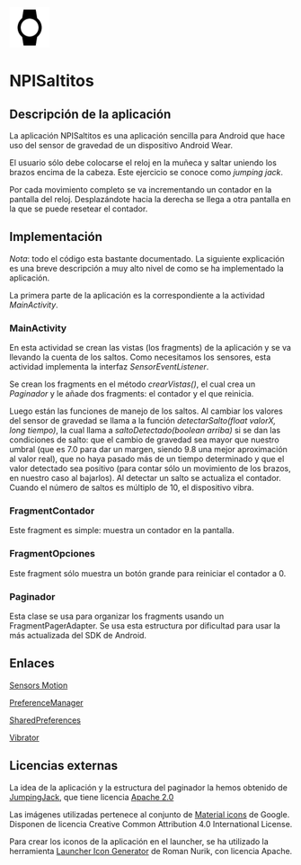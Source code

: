 ![NPISaltitos](app/src/main/res/mipmap-hdpi/ic_launcher.png)

# NPISaltitos


## Descripción de la aplicación

La aplicación NPISaltitos es una aplicación sencilla para Android que hace uso del sensor de gravedad de un dispositivo Android Wear.

El usuario sólo debe colocarse el reloj en la muñeca y saltar uniendo los brazos encima de la cabeza.
Este ejercicio se conoce como *jumping jack*.

Por cada movimiento completo se va incrementando un contador en la pantalla del reloj. Desplazándote hacia la derecha se llega a otra pantalla
en la que se puede resetear el contador.


## Implementación

*Nota*: todo el código esta bastante documentado. La siguiente explicación es una breve descripción a muy alto nivel de como se ha implementado la aplicación.

La primera parte de la aplicación es la correspondiente a la actividad *MainActivity*.

### MainActivity

En esta actividad se crean las vistas (los fragments) de la aplicación y se va llevando la cuenta de los saltos.
Como necesitamos los sensores, esta actividad implementa la interfaz *SensorEventListener*.

Se crean los fragments en el método *crearVistas()*, el cual crea un *Paginador* y le añade dos fragments: el contador y el que reinicia.

Luego están las funciones de manejo de los saltos. Al cambiar los valores del sensor de gravedad se llama a la función *detectarSalto(float valorX, long tiempo)*, la cual llama a *saltoDetectado(boolean arriba)* si se dan las condiciones de salto: que el cambio de gravedad sea mayor que nuestro umbral (que es 7.0 para dar un margen, siendo 9.8 una mejor aproximación al valor real), que no haya pasado más de un tiempo determinado y que el valor detectado sea positivo (para contar sólo un movimiento de los brazos, en nuestro caso al bajarlos). Al detectar un salto se actualiza el contador. Cuando el número de saltos es múltiplo de 10, el dispositivo vibra.

### FragmentContador

Este fragment es simple: muestra un contador en la pantalla.

### FragmentOpciones

Este fragment sólo muestra un botón grande para reiniciar el contador a 0.

### Paginador

Esta clase se usa para organizar los fragments usando un FragmentPagerAdapter. Se usa esta estructura por dificultad para usar la más actualizada del SDK de Android.

## Enlaces

[Sensors Motion](http://developer.android.com/intl/es/guide/topics/sensors/sensors_motion.html)

[PreferenceManager](http://developer.android.com/intl/es/reference/android/preference/PreferenceManager.html)

[SharedPreferences](http://developer.android.com/intl/es/reference/android/content/SharedPreferences.html)

[Vibrator](http://developer.android.com/intl/es/reference/android/os/Vibrator.html)


## Licencias externas

La idea de la aplicación y la estructura del paginador la hemos obtenido de [JumpingJack](https://github.com/googlesamples/android-JumpingJack), que tiene licencia [Apache 2.0](http://www.apache.org/licenses/LICENSE-2.0)

Las imágenes utilizadas pertenece al conjunto de [Material icons](https://design.google.com/icons/) de Google. Disponen de licencia Creative Common Attribution 4.0 International License.

Para crear los iconos de la aplicación en el launcher, se ha utilizado la herramienta [Launcher Icon Generator](https://romannurik.github.io/AndroidAssetStudio/icons-launcher.html) de Roman Nurik, con licencia Apache.
